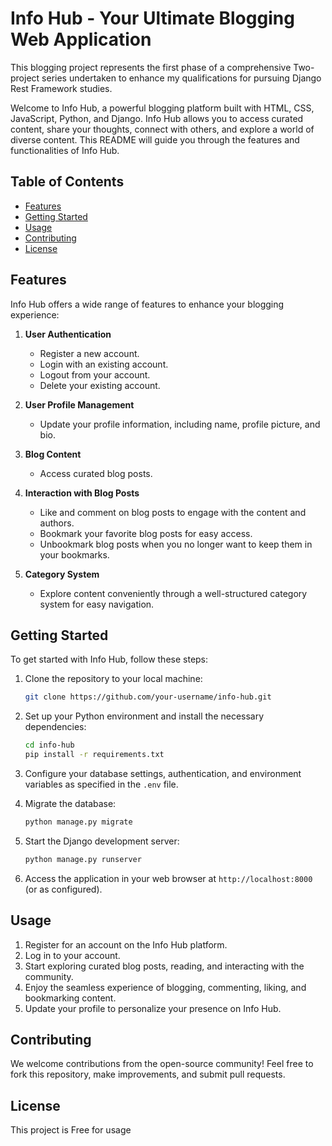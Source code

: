 # Info Hub - Your Ultimate Blogging Web Application

This blogging project represents the first phase of a comprehensive Two-project series undertaken to enhance my qualifications for pursuing Django Rest Framework studies.

Welcome to Info Hub, a powerful blogging platform built with HTML, CSS, JavaScript, Python, and Django. Info Hub allows you to access curated content, share your thoughts, connect with others, and explore a world of diverse content. This README will guide you through the features and functionalities of Info Hub.

## Table of Contents

- [Features](#features)
- [Getting Started](#getting-started)
- [Usage](#usage)
- [Contributing](#contributing)
- [License](#license)

## Features

Info Hub offers a wide range of features to enhance your blogging experience:

1. **User Authentication**
   - Register a new account.
   - Login with an existing account.
   - Logout from your account.
   - Delete your existing account.

2. **User Profile Management**
   - Update your profile information, including name, profile picture, and bio.

3. **Blog Content**
   - Access curated blog posts.

4. **Interaction with Blog Posts**
   - Like and comment on blog posts to engage with the content and authors.
   - Bookmark your favorite blog posts for easy access.
   - Unbookmark blog posts when you no longer want to keep them in your bookmarks.

5. **Category System**
   - Explore content conveniently through a well-structured category system for easy navigation.

## Getting Started

To get started with Info Hub, follow these steps:

1. Clone the repository to your local machine:

   ```bash
   git clone https://github.com/your-username/info-hub.git
   ```

2. Set up your Python environment and install the necessary dependencies:

   ```bash
   cd info-hub
   pip install -r requirements.txt
   ```

3. Configure your database settings, authentication, and environment variables as specified in the `.env` file.

4. Migrate the database:

   ```bash
   python manage.py migrate
   ```

5. Start the Django development server:

   ```bash
   python manage.py runserver
   ```

6. Access the application in your web browser at `http://localhost:8000` (or as configured).

## Usage

1. Register for an account on the Info Hub platform.
2. Log in to your account.
3. Start exploring curated blog posts, reading, and interacting with the community.
4. Enjoy the seamless experience of blogging, commenting, liking, and bookmarking content.
5. Update your profile to personalize your presence on Info Hub.

## Contributing

We welcome contributions from the open-source community! Feel free to fork this repository, make improvements, and submit pull requests. 

## License

This project is Free  for usage
```
